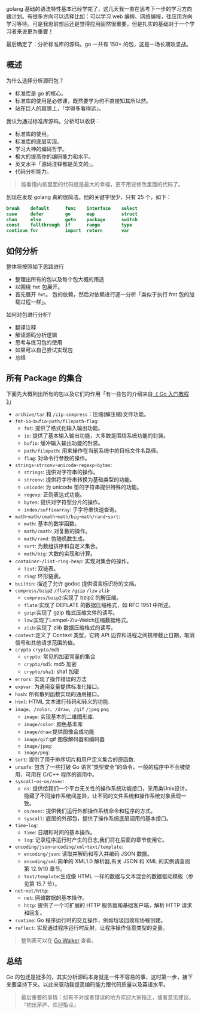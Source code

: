 golang 基础的语法特性基本已经学完了，这几天我一直在思考下一步的学习方向跟计划。有很多方向可以选择比如：可以学习 web 编程、网络编程，往应用方向学习等待。可是我思前想后还是觉得应用固然很重要，但是扎实的基础对于一个学习者来说更为重要！

最后确定了：分析标准库的源码。go 一共有 150+ 的包，这是一场长期攻坚战。
## 概述
为什么选择分析源码包？
* 标准库是 go 的核心。
* 标准库的使用是必修课，既然要学为何不直接知其所以然。
* 站在巨人的肩膀上，「学得多看得远」。

我认为通过标准库源码。分析可以收获：
* 标准库的使用。
* 标准库的底层实现。
* 学习大神的编码哲学。
* 极大的提高你的编码能力和水平。
* 英文水平「源码注释都是英文的」。
* 代码分析能力。

> 能看懂内核里面的代码就是最大的幸福，更不用说修改里面的代码了。

到现在发现 golang 真的很简洁。他的关键字很少，只有 25 个，如下：
```go
break    default      func    interface    select
case     defer        go      map          struct
chan     else         goto    package      switch
const    fallthrough  if      range        type
continue for          import  return       var
```

## 如何分析
整体将按照如下思路进行
* 整理出所有的包以及每个包大概的用途
* 以围绕 `fmt` 包展开。
* 首先展开 `fmt`。 包的依赖，然后对依赖进行逐一分析「类似于执行 fmt 包的加载过程一样」。

如何对包进行分析?
* 翻译注释
* 解读源码分析逻辑
* 思考与练习包的使用
* 如果可以自己尝试实现包
* 总结

## 所有 Package 的集合

下面先大概列出所有的包以及它们的作用「有一些包的介绍来自[《 Go 入门教程 》](https://learnku.com/docs/the-way-to-go/overview-of-the-91-standard-library/3626)」
- `archive/tar` 和 `/zip-compress`：压缩(解压缩)文件功能。
- `fmt`-`io`-`bufio`-`path/filepath`-`flag`:  
	- `fmt`: 提供了格式化输入输出功能。  
	- `io`: 提供了基本输入输出功能，大多数是围绕系统功能的封装。  
	- `bufio`: 缓冲输入输出功能的封装。  
	- `path/filepath`: 用来操作在当前系统中的目标文件名路径。  
	- `flag`: 对命令行参数的操作。　　
- `strings`-`strconv`-`unicode`-`regexp`-`bytes`:  
	- `strings`: 提供对字符串的操作。  
	- `strconv`: 提供将字符串转换为基础类型的功能。
	- `unicode`: 为 unicode 型的字符串提供特殊的功能。
	- `regexp`: 正则表达式功能。  
	- `bytes`: 提供对字符型分片的操作。  
	- `index/suffixarray`: 子字符串快速查询。
- `math`-`math/cmath`-`math/big`-`math/rand`-`sort`:  
	- `math`: 基本的数学函数。  
	- `math/cmath`: 对复数的操作。  
	- `math/rand`: 伪随机数生成。  
	- `sort`: 为数组排序和自定义集合。  
	- `math/big`: 大数的实现和计算。  　　
- `container`-`/list-ring-heap`: 实现对集合的操作。  
	- `list`: 双链表。
	- `ring`: 环形链表。
- `builtin`: 描述了允许 godoc 提供语言标识符的文档。
- `compress/bzip2` `/flate` `/gzip` `/lzw` `zlib`
    - `compress/bzip2`:实现了 bzip2 的解压缩。
    - `flate`:实现了 DEFLATE 的数据压缩格式，如 RFC 1951 中所述。
    - `gzip`:实现了 gzip 格式压缩文件的读写。
    - `lzw`:实现了Lempel-Ziv-Welch压缩数据格式。
    - `zlib`:实现了 zlib 数据压缩格式的读写。
- `context`:定义了 Context 类型，它跨 API 边界和进程之间携带截止日期，取消信号和其他请求范围的值。
- `crypto` `crypto/md5`
    - `crypto`: 常见的加密常量的集合
    - `crypto/md5`: md5 加密
    - `crypto/sha1`: sha1 加密
- `errors`: 实现了操作错误的方法
- `expvar`: 为通用变量提供标准化接口。
- `hash`: 所有散列函数实现的通用接口。
- `html`: HTML 文本进行转码和转义的功能.
- `image`、`/color`、`/draw`、`/gif` `/jpeg` `png`
    - `image`: 实现基本的二维图形库.
    - `image/color`: 颜色基本库
    - `image/draw`:提供图像合成功能
    - `image/gif`:gif 图像解码器和编码器
    - `image/jpeg`:
    - `image/png`:
- `sort`: 提供了用于排序切片和用户定义集合的原函数.
- `unsafe`: 包含了一些打破 Go 语言“类型安全”的命令，一般的程序中不会被使用，可用在 C/C++ 程序的调用中。
- `syscall`-`os`-`os/exec`:  
	- `os`: 提供给我们一个平台无关性的操作系统功能接口，采用类Unix设计，隐藏了不同操作系统间差异，让不同的文件系统和操作系统对象表现一致。  
	- `os/exec`: 提供我们运行外部操作系统命令和程序的方式。  
	- `syscall`: 底层的外部包，提供了操作系统底层调用的基本接口。
- `time`-`log`:  
	- `time`: 日期和时间的基本操作。  
	- `log`: 记录程序运行时产生的日志,我们将在后面的章节使用它。
- `encoding/json`-`encoding/xml`-`text/template`:
	- `encoding/json`: 读取并解码和写入并编码 JSON 数据。  
	- `encoding/xml`:简单的 XML1.0 解析器,有关 JSON 和 XML 的实例请查阅第 12.9/10 章节。  
	- `text/template`:生成像 HTML 一样的数据与文本混合的数据驱动模板（参见第 15.7 节）。  
- `net`-`net/http`:
	- `net`: 网络数据的基本操作。  
	- `http`: 提供了一个可扩展的 HTTP 服务器和基础客户端，解析 HTTP 请求和回复。  
- `runtime`: Go 程序运行时的交互操作，例如垃圾回收和协程创建。  
- `reflect`: 实现通过程序运行时反射，让程序操作任意类型的变量。


> 整列表可以在 [Go Walker](https://gowalker.org/search?q=gorepos) 查看。

## 总结
Go 的包还是挺多的，其实分析源码本身就是一件不容易的事，这时第一步，接下来要坚持下来。以此来驱动我提高编码能力跟代码质量以及英语水平。

> 最后重要的事情：如有不对或者错误的地方欢迎大家指正，或者意见建议。『初出茅庐、欢迎指点』


